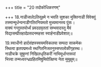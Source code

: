 +++
title = "20 तदोकोधिकरणम्"

+++
18.नाडीजालेऽतिसूक्ष्मे न भवति सुशका मुक्तिनाडी विवेक्तुं  
तस्मान्मूर्धन्यनाडीगतिरनियमतो मुच्यमानस्य पुंसः।  
वाक्यं गन्तुस्तयोर्ध्वं प्रवददमृततां सम्भवादस्तु मैवं  
विद्यासम्प्रीतहार्दप्रसदनमहसा स्वार्हनाडीप्रवेशात्॥

19.स्वाधीनो हार्दसंज्ञस्स्वयमविकलया सम्पदा साकमेकः  
स्थित्वा हृतपद्ममध्ये स्थगितनिजतनुस्सप्तलोकीगृहस्थः।  
नाडीचक्रे सुषुम्नां निखिलधृतिकरीं नाभिमूर्धान्तरूपां  
भित्त्वा तन्मध्यरन्ध्रप्रहितमिषुमिवोत्क्षिप्य नेता मुमुक्षुम्॥